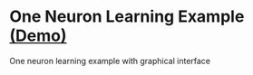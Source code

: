 # One Neuron Learning Example [(Demo)](http://51.178.49.197/projects/1/)
One neuron learning example with graphical interface

